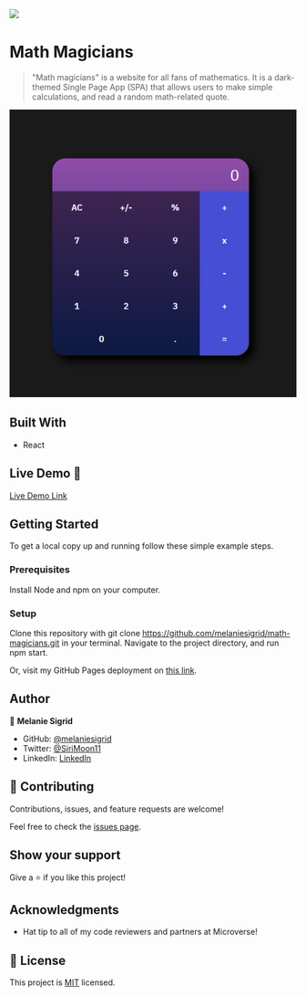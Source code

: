 ![](https://img.shields.io/badge/Microverse-blueviolet)

# Math Magicians

> "Math magicians" is a website for all fans of mathematics. It is a dark-themed Single Page App (SPA) that allows users to make simple calculations, and read a random math-related quote.

![screenshot](./new_screenshot.png)

## Built With

- React

## Live Demo 🚀

[Live Demo Link](https://melaniesigrid.github.io/math-magicians/)


## Getting Started

To get a local copy up and running follow these simple example steps.

### Prerequisites
Install Node and npm on your computer.
### Setup
Clone this repository with git clone https://github.com/melaniesigrid/math-magicians.git in your terminal.
Navigate to the project directory, and run npm start.

Or, visit my GitHub Pages deployment on [this link](https://melaniesigrid.github.io/math-magicians/).

## Author

👤 **Melanie Sigrid**

- GitHub: [@melaniesigrid](https://github.com/melaniesigrid)
- Twitter: [@SiriMoon11](https://twitter.com/SiriMoon11)
- LinkedIn: [LinkedIn](https://www.linkedin.com/in/melanie-arellano-92aaa9194/)

## 🤝 Contributing

Contributions, issues, and feature requests are welcome!

Feel free to check the [issues page](../../issues/).

## Show your support

Give a ⭐️ if you like this project!

## Acknowledgments

- Hat tip to all of my code reviewers and partners at Microverse!

## 📝 License

This project is [MIT](./MIT.md) licensed.
